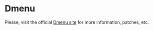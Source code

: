 # Dmenu
Please, visit the official <a href="https://tools.suckless.org/dmenu/">Dmenu site</a> for more information, patches, etc.
